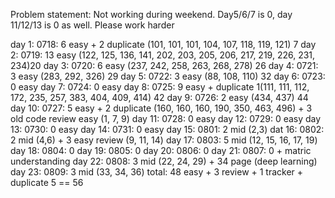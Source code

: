 Problem statement:
Not working during weekend. Day5/6/7 is 0, day 11/12/13 is 0 as well. Please work harder

day 1: 0718: 6 easy + 2 duplicate (101, 101, 101, 104, 107, 118, 119, 121) 7
day 2: 0719: 13 easy (122, 125, 136, 141, 202, 203, 205, 206, 217, 219, 226, 231, 234)20
day 3: 0720: 6 easy (237, 242, 258, 263, 268, 278) 26
day 4: 0721: 3 easy (283, 292, 326) 29
day 5: 0722: 3 easy (88, 108, 110) 32
day 6: 0723: 0 easy 
day 7: 0724: 0 easy
day 8: 0725: 9 easy + duplicate 1(111, 111, 112, 172, 235, 257, 383, 404, 409, 414) 42
day 9: 0726: 2 easy (434, 437) 44
day 10: 0727: 5 easy + 2 duplicate (160, 160, 160, 190, 350, 463, 496) + 3 old code review easy (1, 7, 9)
day 11: 0728: 0 easy
day 12: 0729: 0 easy
day 13: 0730: 0 easy
day 14: 0731: 0 easy
day 15: 0801: 2 mid (2,3)
dat 16: 0802: 2 mid (4,6) + 3 easy review (9, 11, 14)
day 17: 0803: 5 mid (12, 15, 16, 17, 19)
day 18: 0804: 0
day 19: 0805: 0
day 20: 0806: 0 
day 21: 0807: 0 + matric understanding
day 22: 0808: 3 mid (22, 24, 29) + 34 page (deep learning)
day 23: 0809: 3 mid (33, 34, 36)
total: 48 easy + 3 review + 1 tracker + duplicate 5 == 56
